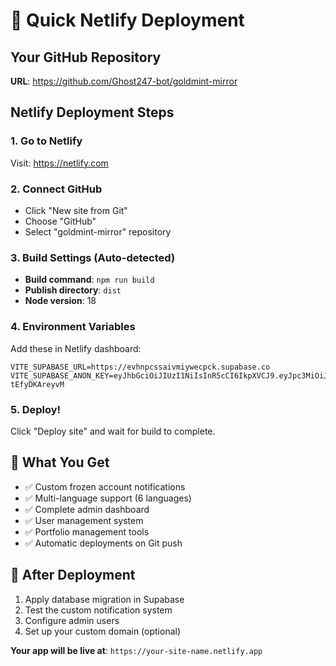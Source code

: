 # 🚀 Quick Netlify Deployment

## Your GitHub Repository
**URL**: https://github.com/Ghost247-bot/goldmint-mirror

## Netlify Deployment Steps

### 1. Go to Netlify
Visit: https://netlify.com

### 2. Connect GitHub
- Click "New site from Git"
- Choose "GitHub"
- Select "goldmint-mirror" repository

### 3. Build Settings (Auto-detected)
- **Build command**: `npm run build`
- **Publish directory**: `dist`
- **Node version**: 18

### 4. Environment Variables
Add these in Netlify dashboard:
```
VITE_SUPABASE_URL=https://evhnpcssaivmiywecpck.supabase.co
VITE_SUPABASE_ANON_KEY=eyJhbGciOiJIUzI1NiIsInR5cCI6IkpXVCJ9.eyJpc3MiOiJzdXBhYmFzZSIsInJlZiI6ImV2aG5wY3NzYWl2bWl5d2VjcGNrIiwicm9sZSI6ImFub24iLCJpYXQiOjE3NTkwODk4MzAsImV4cCI6MjA3NDY2NTgzMH0.m7aEantCX9xTREZmIMNKUNv6rXJxKb-tEfyDKAreyvM
```

### 5. Deploy!
Click "Deploy site" and wait for build to complete.

## 🎯 What You Get
- ✅ Custom frozen account notifications
- ✅ Multi-language support (6 languages)
- ✅ Complete admin dashboard
- ✅ User management system
- ✅ Portfolio management tools
- ✅ Automatic deployments on Git push

## 🔧 After Deployment
1. Apply database migration in Supabase
2. Test the custom notification system
3. Configure admin users
4. Set up your custom domain (optional)

**Your app will be live at**: `https://your-site-name.netlify.app`
